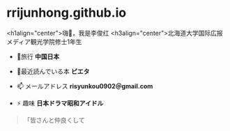 # rrijunhong.github.io

 
<h1align="center">嗨👋，我是李俊红</h1>
<h3align="center">北海道大学国际広报メディア観光学院修士1年生</h3>

- 🔭旅行 **中国日本**

- 💬最近読んでいる本 **ピエタ**

- 📫 メールアドレス **risyunkou0902＠gmail.com**

- ⚡ 趣味 **日本ドラマ昭和アイドル**



> 「皆さんと仲良くして
